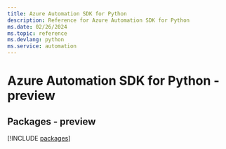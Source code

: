 ```yaml
---
title: Azure Automation SDK for Python
description: Reference for Azure Automation SDK for Python
ms.date: 02/26/2024
ms.topic: reference
ms.devlang: python
ms.service: automation
---
```

# Azure Automation SDK for Python - preview
## Packages - preview
[!INCLUDE [packages](automation-index.md)]